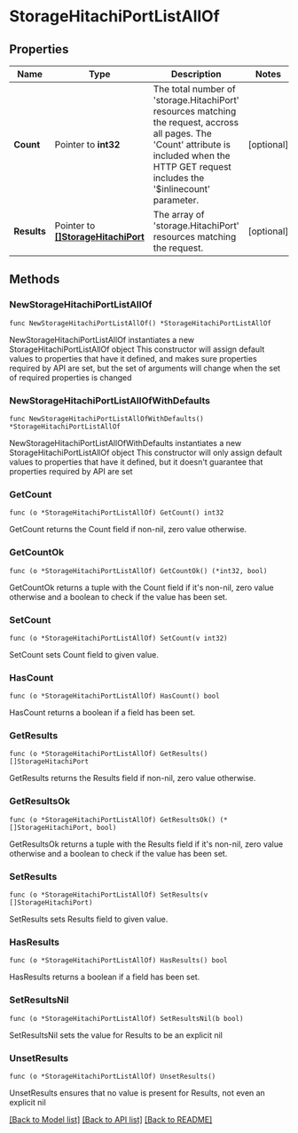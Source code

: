 # StorageHitachiPortListAllOf

## Properties

Name | Type | Description | Notes
------------ | ------------- | ------------- | -------------
**Count** | Pointer to **int32** | The total number of &#39;storage.HitachiPort&#39; resources matching the request, accross all pages. The &#39;Count&#39; attribute is included when the HTTP GET request includes the &#39;$inlinecount&#39; parameter. | [optional] 
**Results** | Pointer to [**[]StorageHitachiPort**](storage.HitachiPort.md) | The array of &#39;storage.HitachiPort&#39; resources matching the request. | [optional] 

## Methods

### NewStorageHitachiPortListAllOf

`func NewStorageHitachiPortListAllOf() *StorageHitachiPortListAllOf`

NewStorageHitachiPortListAllOf instantiates a new StorageHitachiPortListAllOf object
This constructor will assign default values to properties that have it defined,
and makes sure properties required by API are set, but the set of arguments
will change when the set of required properties is changed

### NewStorageHitachiPortListAllOfWithDefaults

`func NewStorageHitachiPortListAllOfWithDefaults() *StorageHitachiPortListAllOf`

NewStorageHitachiPortListAllOfWithDefaults instantiates a new StorageHitachiPortListAllOf object
This constructor will only assign default values to properties that have it defined,
but it doesn't guarantee that properties required by API are set

### GetCount

`func (o *StorageHitachiPortListAllOf) GetCount() int32`

GetCount returns the Count field if non-nil, zero value otherwise.

### GetCountOk

`func (o *StorageHitachiPortListAllOf) GetCountOk() (*int32, bool)`

GetCountOk returns a tuple with the Count field if it's non-nil, zero value otherwise
and a boolean to check if the value has been set.

### SetCount

`func (o *StorageHitachiPortListAllOf) SetCount(v int32)`

SetCount sets Count field to given value.

### HasCount

`func (o *StorageHitachiPortListAllOf) HasCount() bool`

HasCount returns a boolean if a field has been set.

### GetResults

`func (o *StorageHitachiPortListAllOf) GetResults() []StorageHitachiPort`

GetResults returns the Results field if non-nil, zero value otherwise.

### GetResultsOk

`func (o *StorageHitachiPortListAllOf) GetResultsOk() (*[]StorageHitachiPort, bool)`

GetResultsOk returns a tuple with the Results field if it's non-nil, zero value otherwise
and a boolean to check if the value has been set.

### SetResults

`func (o *StorageHitachiPortListAllOf) SetResults(v []StorageHitachiPort)`

SetResults sets Results field to given value.

### HasResults

`func (o *StorageHitachiPortListAllOf) HasResults() bool`

HasResults returns a boolean if a field has been set.

### SetResultsNil

`func (o *StorageHitachiPortListAllOf) SetResultsNil(b bool)`

 SetResultsNil sets the value for Results to be an explicit nil

### UnsetResults
`func (o *StorageHitachiPortListAllOf) UnsetResults()`

UnsetResults ensures that no value is present for Results, not even an explicit nil

[[Back to Model list]](../README.md#documentation-for-models) [[Back to API list]](../README.md#documentation-for-api-endpoints) [[Back to README]](../README.md)


